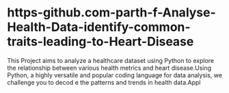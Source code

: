 # https-github.com-parth-f-Analyse-Health-Data-identify-common-traits-leading-to-Heart-Disease
This Project aims to analyze a healthcare dataset using Python to explore the relationship between various health metrics and heart disease.Using Python, a highly versatile and popular coding language for data analysis, we challenge you to decod e the patterns and trends in health data.Appl
